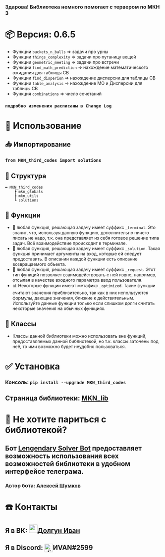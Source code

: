 ### Здарова! Библиотека немного помогает с тервером по МКН 3

# 📦 Версия: 0.6.5

- Функции `buckets_n_balls` => задачи про урны
- Функции `things_complexity` => задачи про путаницу вещей
- Функции `geometric_meeting` => задачи про встречи
- Функции `find_math_prediction` => нахождение математического ожидания для таблицы СВ
- Функции `find_disperion` => нахождение дисперсии для таблицы СВ
- Функции `table_analysis` => нахождение МО и Дисперсии для таблицы СВ
- Функция `combinations` => число сочетаний

### `подробно изменения расписаны в Change Log`

# 🔩 Использование
## 📥 Импортирование
### `from MKN_third_codes import solutions`
## 📂 Структура
```
━ MKN_third_codes
    ┣ mkn_globals
    ┣ mkn_utils
    ┗ solutions
```
## 🔧 Функции
- 📱 любая функция, решающая задачу имеет суффикс `_terminal`. Это значит, что, используя данную функцию, дополнительно ничего писать не надо, т.к. она представляет из себя готовое решение типа задач. Всё взаимодействие происходит в терминале.
- 📲 любая функция, решающая задачу имеет суффикс `_solution`. Такая функция принимает аргументы на вход, которые ей следует предоставить. В описании каждой функции есть описание возвращаемого объекта.
- 📨 любая функция, решающая задачу имеет суффикс `_request`. Этот тип функций позволяет взаимодействовать с ней извне, например, отсылая в качестве входного параметра ввод пользователя.
- 📊 Некоторые функции имеют метафикс `_optimized`. Такие функции считают значения приблизительно, так как в них используются формулы, дающие значения, близкие к действительным. Используйте данные функции только если слишком долги считать некоторые значения на обычных функциях.
## 🧱 Классы
- Классы данной библиотеки можно использовать вне функций, предоставляемых данной библиотекой, но т.к. классы заточены под неё, то ими возможно будет неудобно пользоваться.

# ✅ Установка
### Консоль: `pip install --upgrade MKN_third_codes`
## Страница библиотеки: [MKN_lib][libaPage]

# 🧀 Не хотите париться с библиотекой?
## Бот [Lengendary Solver Bot][AlekseiBot] предоставляет возможность использования всех возможностей библиотеки в удобном интерфейсе телеграма.
### Автор бота: [Алексей Шумков][LehaVK]

# ☎️ Контакты #
## Я в ВК: <img src="https://upload.wikimedia.org/wikipedia/commons/thumb/f/f3/VK_Compact_Logo_%282021-present%29.svg/2048px-VK_Compact_Logo_%282021-present%29.svg.png" alt="vk-icon" height="27rem">[Долгун Иван][vkCom]
## Я в Discord: <img src="https://uxwing.com/wp-content/themes/uxwing/download/brands-and-social-media/discord-square-color-icon.png" alt="discord-icon" height="27rem" style="vertical-align: middle;">ИVAN#2599

[vkCom]: https://vk.com/ivandolgun
[libaPage]: https://pypi.org/project/MKN-third-codes/
[AlekseiBot]: https://t.me/mkn_solver_bot
[LehaVK]: https://vk.com/miranchuk5959
